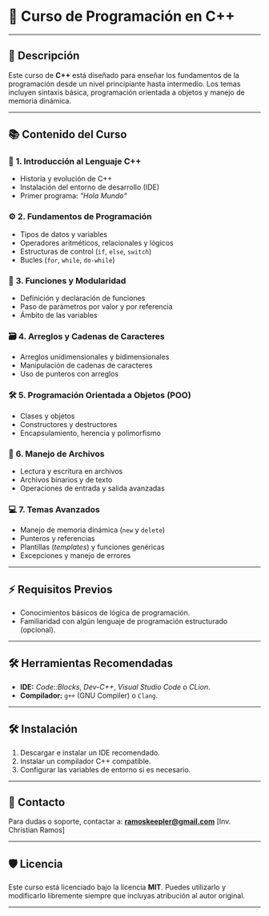 # 📘 Curso de Programación en C++

---

## 📝 Descripción
Este curso de **C++** está diseñado para enseñar los fundamentos de la programación desde un nivel principiante hasta intermedio. Los temas incluyen sintaxis básica, programación orientada a objetos y manejo de memoria dinámica.

---

## 📚 Contenido del Curso

### 🚀 **1. Introducción al Lenguaje C++**
- Historia y evolución de C++
- Instalación del entorno de desarrollo (IDE)
- Primer programa: *"Hola Mundo"*

### ⚙️ **2. Fundamentos de Programación**
- Tipos de datos y variables
- Operadores aritméticos, relacionales y lógicos
- Estructuras de control (`if`, `else`, `switch`)
- Bucles (`for`, `while`, `do-while`)

### 🧩 **3. Funciones y Modularidad**
- Definición y declaración de funciones
- Paso de parámetros por valor y por referencia
- Ámbito de las variables

### 🗃️ **4. Arreglos y Cadenas de Caracteres**
- Arreglos unidimensionales y bidimensionales
- Manipulación de cadenas de caracteres
- Uso de punteros con arreglos

### 🛠️ **5. Programación Orientada a Objetos (POO)**
- Clases y objetos
- Constructores y destructores
- Encapsulamiento, herencia y polimorfismo

### 📂 **6. Manejo de Archivos**
- Lectura y escritura en archivos
- Archivos binarios y de texto
- Operaciones de entrada y salida avanzadas

### 💻 **7. Temas Avanzados**
- Manejo de memoria dinámica (`new` y `delete`)
- Punteros y referencias
- Plantillas (*templates*) y funciones genéricas
- Excepciones y manejo de errores

---

## ⚡ Requisitos Previos
- Conocimientos básicos de lógica de programación.
- Familiaridad con algún lenguaje de programación estructurado (opcional).

---

## 🛠️ Herramientas Recomendadas
- **IDE:** *Code::Blocks*, *Dev-C++*, *Visual Studio Code* o *CLion*.
- **Compilador:** `g++` (GNU Compiler) o `Clang`.

---

## 🛠️ Instalación
1. Descargar e instalar un IDE recomendado.
2. Instalar un compilador C++ compatible.
3. Configurar las variables de entorno si es necesario.

---

## 📧 Contacto
Para dudas o soporte, contactar a: **ramoskeepler@gmail.com** [Inv. Christian Ramos]

---

## 🛡️ Licencia
Este curso está licenciado bajo la licencia **MIT**. Puedes utilizarlo y modificarlo libremente siempre que incluyas atribución al autor original.

---
